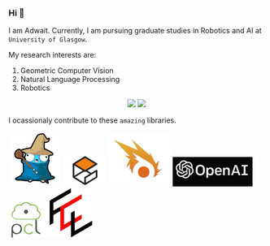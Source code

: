 ### Hi 👋

I am Adwait. Currently, I am pursuing graduate studies in Robotics and AI at `University of Glasgow`.

My research interests are:
1. Geometric Computer Vision
2. Natural Language Processing
3. Robotics

<p align="center">
<img src="https://github-readme-stats.vercel.app/api?username=addy1997&theme=radical&show_icons=true" width="350"/>
<img src="https://github-readme-stats.vercel.app/api/top-langs/?username=addy1997&layout=compact&theme=radical" width="350"/>
</p>

I ocassionaly contribute to these `amazing` libraries.

<p>
<a href="http://gazebosim.org/"rel="Golang"><img src="https://github.com/addy1997/addy1997/blob/master/1.png"/></a>
<a href="http://gazebosim.org/"rel="Gazebo"><img src="https://github.com/addy1997/addy1997/blob/master/2.png"/></a>
<a href="https://github.com/ignitionrobotics/ign-gazebo"rel="Ignition Gazebo"><img src="https://github.com/addy1997/addy1997/blob/master/3.png"/></a>
<a href="https://github.com/openai/gym"rel="Open-AI Gym"><img src="https://github.com/addy1997/addy1997/blob/master/4.png"/></a>
<a href="https://github.com/PointCloudLibrary/pcl"rel="Point Cloud Library"><img src="https://github.com/addy1997/addy1997/blob/master/5.png"/></a>
<a href="https://github.com/flexible-collision-library/fcl"rel="Flexible Collision Library"><img src="https://github.com/addy1997/addy1997/blob/master/6.png"/></a>
</p>
